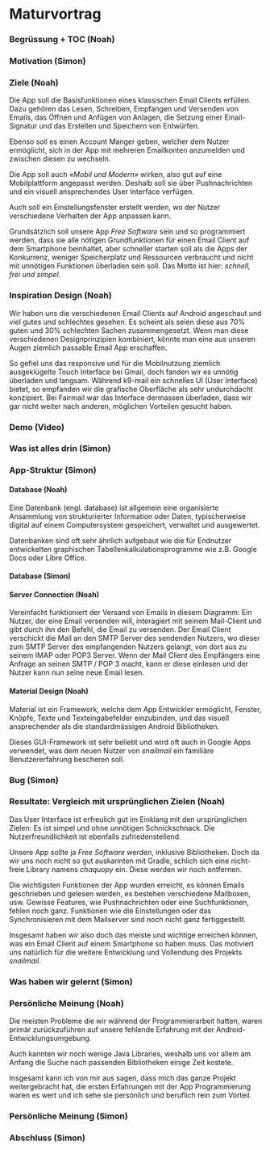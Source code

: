 # Maturvortrag 

### Begrüssung + TOC (Noah)



### Motivation (Simon)

### Ziele (Noah)

Die App soll die Basisfunktionen eines klassischen Email Clients erfüllen. Dazu gehören das Lesen, Schreiben, Empfangen und Versenden von Emails, das Öffnen und Anfügen von Anlagen, die Setzung einer Email-Signatur und das Erstellen und Speichern von Entwürfen.

Ebenso soll es einen Account Manger geben, welcher dem Nutzer ermöglicht, sich in der App mit mehreren Emailkonten anzumelden und zwischen diesen zu wechseln.

Die App soll auch *«Mobil und Modern»* wirken, also gut auf eine Mobilplattform angepasst werden. Deshalb soll sie über Pushnachrichten und ein visuell ansprechendes User Interface verfügen.

Auch soll ein Einstellungsfenster erstellt werden, wo der Nutzer verschiedene Verhalten der App anpassen kann.

Grundsätzlich soll unsere App *Free Software* sein und so programmiert werden, dass sie alle nötigen Grundfunktionen für einen Email Client auf dem Smartphone beinhaltet, aber schneller starten soll als die Apps der Konkurrenz, weniger Speicherplatz und Ressourcen verbraucht und nicht mit unnötigen Funktionen überladen sein soll. Das Motto ist hier: *schnell, frei und simpel*.

### Inspiration Design (Noah)

Wir haben uns die verschiedenen Email Clients auf Android angeschaut und viel gutes und schlechtes gesehen. Es scheint als seien diese aus 70% guten und 30% schlechten Sachen zusammengesetzt. Wenn man diese verschiedenen Designprinzipien kombiniert, könnte man eine aus unseren Augen ziemlich passable Email App erschaffen.

So gefiel uns das responsive und für die Mobilnutzung ziemlich ausgeklügelte Touch Interface bei Gmail, doch fanden wir es unnötig überladen und langsam. Während k9-mail ein schnelles UI (User Interface) bietet, so empfanden wir die grafische Oberfläche als sehr undurchdacht konzipiert. Bei Fairmail war das Interface dermassen überladen, dass wir gar nicht weiter nach anderen, möglichen Vorteilen gesucht haben.

### Demo (Video)

### Was ist alles drin (Simon)

### App-Struktur (Simon)

#### Database (Noah)

Eine Datenbank (engl. database) ist allgemein eine organisierte Ansammlung von strukturierter Information oder Daten, typischerweise digital auf einem Computersystem gespeichert, verwaltet und ausgewertet.

Datenbanken sind oft sehr ähnlich aufgebaut wie die für Endnutzer entwickelten graphischen Tabellenkalkulationsprogramme wie z.B. Google Docs oder Libre Office.

#### Database (Simon)

#### Server Connection (Noah)

Vereinfacht funktioniert der Versand von Emails in diesem Diagramm: Ein Nutzer, der eine Email versenden will, interagiert mit seinem Mail-Client und gibt durch ihn den Befehl, die Email zu versenden. Der Email Client verschickt die Mail an den SMTP Server des sendenden Nutzers, wo dieser zum SMTP Server des empfangenden Nutzers gelangt, von dort aus zu seinem IMAP oder POP3 Server. Wenn der Mail Client des Empfängers eine Anfrage an seinen SMTP / POP 3 macht, kann er diese einlesen und der Nutzer kann nun seine neue Email lesen.

#### Material Design (Noah)

Material ist ein Framework, welche dem App Entwickler ermöglicht, Fenster, Knöpfe, Texte und Texteingabefelder einzubinden, und das visuell ansprechender als die standardmässigen Android Bibliotheken.

Dieses GUI-Framework ist sehr beliebt und wird oft auch in Google Apps verwendet, was dem neuen Nutzer von *snailmail* ein familiäre Benutzererfahrung bescheren soll.

### Bug (Simon)

### Resultate: Vergleich mit ursprünglichen Zielen (Noah)
Das User Interface ist erfreulich gut im Einklang mit den ursprünglichen Zielen: Es ist simpel und ohne unnötigen Schnickschnack. Die Nutzerfreundlichkeit ist ebenfalls zufriedenstellend.

Unsere App sollte ja *Free Software* werden, inklusive Bibliotheken. Doch da wir uns noch nicht so gut auskannten mit Gradle, schlich sich eine nicht-freie Library namens *chaquopy* ein. Diese werden wir noch entfernen.

Die wichtigsten Funktionen der App wurden erreicht, es können Emails geschrieben und gelesen werden, es bestehen verschiedene Mailboxen, usw. Gewisse Features, wie Pushnachrichten oder eine Suchfunktionen, fehlen noch ganz. Funktionen wie die Einstellungen oder das Synchronisieren mit dem Mailserver sind noch nicht ganz fertiggestellt.

Insgesamt haben wir also doch das meiste und wichtige erreichen können, was ein Email Client auf einem Smartphone so haben muss. Das motiviert uns natürlich für die weitere Entwicklung und Vollendung des Projekts *snailmail*.

### Was haben wir gelernt (Simon)

### Persönliche Meinung (Noah)

Die meisten Probleme die wir während der Programmierarbeit hatten, waren primär zurückzuführen auf unsere fehlende Erfahrung mit der Android-Entwicklungsumgebung.

Auch kannten wir noch wenige Java Libraries, weshalb uns vor allem am Anfang die Suche nach passenden Bibliotheken einige Zeit kostete.

Insgesamt kann ich von mir aus sagen, dass mich das ganze Projekt weitergebracht hat, die ersten Erfahrungen mit der App Programmierung waren es wert und ich sehe sie persönlich und beruflich rein zum Vorteil.

### Persönliche Meinung (Simon)

### Abschluss (Simon)

